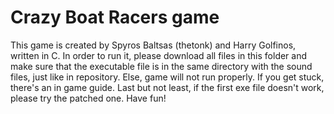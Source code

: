 # Crazy Boat Racers game

This game is created by Spyros Baltsas (thetonk) and Harry Golfinos, written in C. In order to run it, please download all files in this folder and
make sure that the executable file is in the same directory with the sound files, just like in repository. Else, game will not run properly. If you get stuck, there's an
in game guide. Last but not least, if the first exe file doesn't work, please try the patched one. Have fun!
